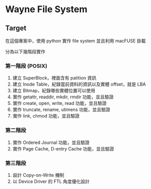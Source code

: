 # Wayne File System

## Target

在這個專案中，使用 python 實作 file system 並且利用 macFUSE 掛載

分為以下幾階段實作

### 第一階段 (POSIX)
1. 建立 SuperBlock，裡面含有 patition 資訊
2. 建立 Inode Table，紀錄當前資料的資訊以及實體 offset，就是 LBA
3. 建立 Bitmap，紀錄哪些實體位置可以使用
4. 實作 getattr, readdir, mkdir, rmdir 功能，並且驗證
5. 實作 create, open, write, read 功能，並且驗證
6. 實作 truncate, rename, utimens 功能，並且驗證
7. 實作 link, chmod 功能，並且驗證

### 第二階段 
1. 實作 Ordered Journal 功能，並且驗證
2. 實作 Page Cache, D-entry Cache 功能，並且驗證

### 第三階段
1. 設計 Copy-on-Write 機制
2. 以 Device Driver 的 FTL 角度優化設計

